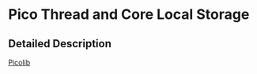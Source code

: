 # Pico Thread and Core Local Storage
## Detailed Description
[Picolib](https://github.com/picolibc/picolibc) 
<!--stackedit_data:
eyJoaXN0b3J5IjpbLTkzMjY2MTgwMiwtMTc2MDUxMzU5OCw3OD
czNjg1MThdfQ==
-->